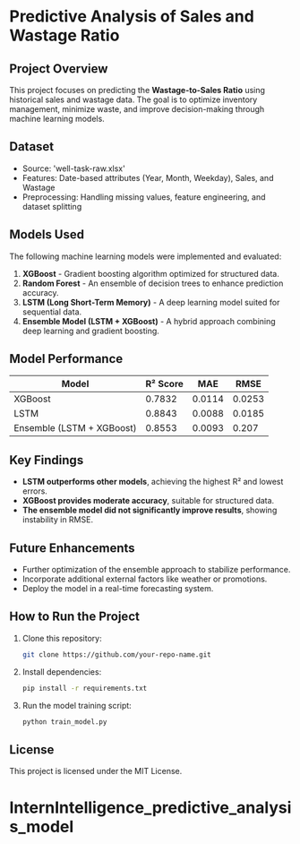 # Predictive Analysis of Sales and Wastage Ratio

## Project Overview
This project focuses on predicting the **Wastage-to-Sales Ratio** using historical sales and wastage data. The goal is to optimize inventory management, minimize waste, and improve decision-making through machine learning models.

## Dataset
- Source: 'well-task-raw.xlsx'
- Features: Date-based attributes (Year, Month, Weekday), Sales, and Wastage
- Preprocessing: Handling missing values, feature engineering, and dataset splitting

## Models Used
The following machine learning models were implemented and evaluated:
1. **XGBoost** - Gradient boosting algorithm optimized for structured data.
2. **Random Forest** - An ensemble of decision trees to enhance prediction accuracy.
3. **LSTM (Long Short-Term Memory)** - A deep learning model suited for sequential data.
4. **Ensemble Model (LSTM + XGBoost)** - A hybrid approach combining deep learning and gradient boosting.

## Model Performance
| Model | R² Score | MAE | RMSE |
|--------|----------|------|-------|
| XGBoost | 0.7832 | 0.0114 | 0.0253 |
| LSTM | 0.8843 | 0.0088 | 0.0185 |
| Ensemble (LSTM + XGBoost) | 0.8553 | 0.0093 | 0.207 |

## Key Findings
- **LSTM outperforms other models**, achieving the highest R² and lowest errors.
- **XGBoost provides moderate accuracy**, suitable for structured data.
- **The ensemble model did not significantly improve results**, showing instability in RMSE.

## Future Enhancements
- Further optimization of the ensemble approach to stabilize performance.
- Incorporate additional external factors like weather or promotions.
- Deploy the model in a real-time forecasting system.

## How to Run the Project
1. Clone this repository:  
   ```bash
   git clone https://github.com/your-repo-name.git
   ```
2. Install dependencies:  
   ```bash
   pip install -r requirements.txt
   ```
3. Run the model training script:  
   ```bash
   python train_model.py
   ```

 

## License
This project is licensed under the MIT License.


# InternIntelligence_predictive_analysis_model
